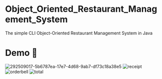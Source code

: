 # Object_Oriented_Restaurant_Management_System
The simple CLI Object-Oriented Restaurant Management System in Java
# Demo :tada:
![292509017-5b6787ea-17e7-4d68-9ab7-df73c18a38e5](https://github.com/YasinRezvani/Object_Oriented_Restaurant_Management_System/assets/77124662/a53ee6af-d2f2-4ad5-824b-91b97ce2498e)
![receipt](https://github.com/YasinRezvani/Object_Oriented_Restaurant_Management_System/assets/77124662/f9cc3be1-1418-494a-abcc-26175edd4c14)
![orderbell](https://github.com/YasinRezvani/Object_Oriented_Restaurant_Management_System/assets/77124662/c63d52eb-fd4e-4c0c-ab97-68dca1d9f0ec)
![total](https://github.com/YasinRezvani/Object_Oriented_Restaurant_Management_System/assets/77124662/47c3667a-2e2c-4ebe-a987-62c0c0cd97b0)

